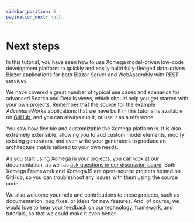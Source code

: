 ```yaml
---
sidebar_position: 6
pagination_next: null
---
```


# Next steps

In this tutorial, you have seen how to use Xomega model-driven low-code development platform to quickly and easily build fully-fledged data-driven Blazor applications for both Blazor Server and WebAssembly with REST services.

We have covered a great number of typical use cases and scenarios for advanced Search and Details views, which should help you get started with your own projects. Remember that the source for the example *AdventureWorks* applications that we have built in this tutorial is available on [GitHub](https://github.com/Xomega-Net/Xomega.Tutorial), and you can always run it, or use it as a reference.

You saw how flexible and customizable the Xomega platform is. It is also extremely extensible, allowing you to add custom model elements, modify existing generators, and even write your generators to produce an architecture that is tailored to your own needs.

As you start using Xomega in your projects, you can look at our documentation, as well as [ask questions in our discussion board](https://xomega.net/about/contactus?fwd=https://github.com/Xomega-Net/Xomega.Net4VS/discussions). Both Xomega Framework and XomegaJS are open-source projects hosted on GitHub, so you can troubleshoot any issues with them using the source code.

We also welcome your help and contributions to these projects, such as documentation, bug fixes, or ideas for new features. And, of course, we would love to hear your feedback on our technology, framework, and tutorials, so that we could make it even better.

